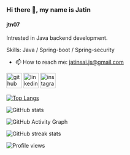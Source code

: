 ### Hi there 👋, my name is Jatin

#### jtn07

Intrested in Java backend development.

Skills: Java / Spring-boot / Spring-security

- 📫 How to reach me: jatinsai.js@gmail.com 

[<img src='https://cdn.jsdelivr.net/npm/simple-icons@3.0.1/icons/github.svg' alt='github' height='40'>](https://github.com/jtn07)  [<img src='https://cdn.jsdelivr.net/npm/simple-icons@3.0.1/icons/linkedin.svg' alt='linkedin' height='40'>](https://www.linkedin.com/in/linkedin.com/in/jatin-sai-346051152//)  [<img src='https://cdn.jsdelivr.net/npm/simple-icons@3.0.1/icons/instagram.svg' alt='instagram' height='40'>](https://www.instagram.com/jatin__sai/)  



[![Top Langs](https://github-readme-stats.vercel.app/api/top-langs/?username=jtn07)](https://github.com/anuraghazra/github-readme-stats)

![GitHub stats](https://github-readme-stats.vercel.app/api?username=jtn07&show_icons=true&count_private=true)  

![GitHub Activity Graph](https://activity-graph.herokuapp.com/graph?username=jtn07)  

![GitHub streak stats](https://github-readme-streak-stats.herokuapp.com/?user=jtn07)  

![Profile views](https://gpvc.arturio.dev/jtn07)  



















